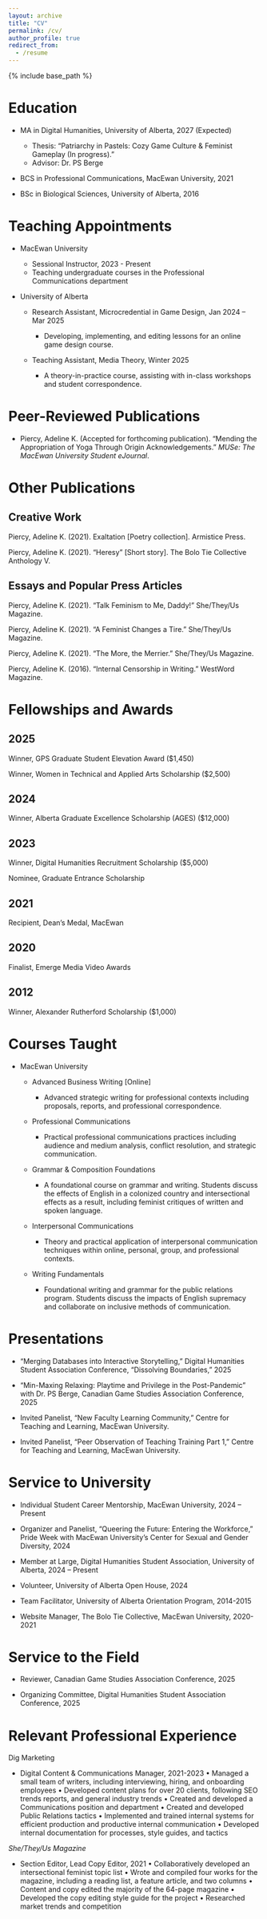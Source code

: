 ```yaml
---
layout: archive
title: "CV"
permalink: /cv/
author_profile: true
redirect_from:
  - /resume
---
```


{% include base_path %}

Education
======
* MA in Digital Humanities, University of Alberta, 2027 (Expected)
  * Thesis: “Patriarchy in Pastels: Cozy Game Culture & Feminist Gameplay (In progress).”
  * Advisor: Dr. PS Berge

* BCS in Professional Communications, MacEwan University, 2021

* BSc in Biological Sciences, University of Alberta, 2016


Teaching Appointments
======
* MacEwan University
  * Sessional Instructor, 2023 - Present
  * Teaching undergraduate courses in the Professional Communications department

* University of Alberta
  * Research Assistant, Microcredential in Game Design, Jan 2024 – Mar 2025
    * Developing, implementing, and editing lessons for an online game design course.

  * Teaching Assistant, Media Theory, Winter 2025
    * A theory-in-practice course, assisting with in-class workshops and student correspondence. 
  
Peer-Reviewed Publications
======
* Piercy, Adeline K. (Accepted for forthcoming publication). “Mending the Appropriation of Yoga Through Origin Acknowledgements.” *MUSe: The MacEwan University Student eJournal*.


Other Publications
======
Creative Work
------
Piercy, Adeline K. (2021). Exaltation [Poetry collection]. Armistice Press.

Piercy, Adeline K. (2021). “Heresy” [Short story]. The Bolo Tie Collective Anthology V.

Essays and Popular Press Articles
------
Piercy, Adeline K. (2021). “Talk Feminism to Me, Daddy!” She/They/Us Magazine.

Piercy, Adeline K. (2021). “A Feminist Changes a Tire.” She/They/Us Magazine.

Piercy, Adeline K. (2021). “The More, the Merrier.” She/They/Us Magazine.

Piercy, Adeline K. (2016). “Internal Censorship in Writing.” WestWord Magazine.
  
Fellowships and Awards
======
2025
-----
Winner, GPS Graduate Student Elevation Award ($1,450)

Winner, Women in Technical and Applied Arts Scholarship ($2,500)

2024
------
Winner, Alberta Graduate Excellence Scholarship (AGES) ($12,000)

2023
-------
Winner, Digital Humanities Recruitment Scholarship ($5,000)

Nominee, Graduate Entrance Scholarship

2021
------
Recipient, Dean’s Medal, MacEwan

2020
------
Finalist, Emerge Media Video Awards

2012
-------
Winner, Alexander Rutherford Scholarship ($1,000)
  
Courses Taught
======
* MacEwan University 
  * Advanced Business Writing [Online]
    * Advanced strategic writing for professional contexts including proposals, reports, and professional correspondence.

  * Professional Communications
    * Practical professional communications practices including audience and medium analysis, conflict resolution, and strategic communication.

  * Grammar & Composition Foundations
    * A foundational course on grammar and writing. Students discuss the effects of English in a colonized country and intersectional effects as a result, including feminist critiques of written and spoken language.  
  * Interpersonal Communications
    * Theory and practical application of interpersonal communication techniques within online, personal, group, and professional contexts. 

  * Writing Fundamentals
    * Foundational writing and grammar for the public relations program. Students discuss the impacts of English supremacy and collaborate on inclusive methods of communication. 

Presentations
======
* “Merging Databases into Interactive Storytelling,” Digital Humanities Student Association Conference, “Dissolving Boundaries,” 2025

* “Min-Maxing Relaxing: Playtime and Privilege in the Post-Pandemic” with Dr. PS Berge, Canadian Game Studies Association Conference, 2025

* Invited Panelist, “New Faculty Learning Community,” Centre for Teaching and Learning, MacEwan University. 

* Invited Panelist, “Peer Observation of Teaching Training Part 1,” Centre for Teaching and Learning, MacEwan University.



Service to University
======
* Individual Student Career Mentorship, MacEwan University, 2024 – Present

* Organizer and Panelist, “Queering the Future: Entering the Workforce,” Pride Week with MacEwan University’s Center for Sexual and Gender Diversity, 2024

* Member at Large, Digital Humanities Student Association, University of Alberta, 2024 – Present

* Volunteer, University of Alberta Open House, 2024

* Team Facilitator, University of Alberta Orientation Program, 2014-2015

* Website Manager, The Bolo Tie Collective, MacEwan University, 2020-2021



Service to the Field
======
* Reviewer, Canadian Game Studies Association Conference, 2025

* Organizing Committee, Digital Humanities Student Association Conference, 2025


Relevant Professional Experience
======
Dig Marketing	
* Digital Content & Communications Manager, 2021-2023 
  •	Managed a small team of writers, including interviewing, hiring, and onboarding employees
  •	Developed content plans for over 20 clients, following SEO trends reports, and general industry trends 
  •	Created and developed a Communications position and department 
  •	Created and developed Public Relations tactics 
  •	Implemented and trained internal systems for efficient production and productive internal communication 
  •	Developed internal documentation for processes, style guides, and tactics 

*She/They/Us Magazine*
* Section Editor, Lead Copy Editor, 2021
  •	Collaboratively developed an intersectional feminist topic list 
  •	Wrote and compiled four works for the magazine, including a reading list, a feature article, and two columns
  •	Content and copy edited the majority of the 64-page magazine 
  •	Developed the copy editing style guide for the project
  •	Researched market trends and competition
